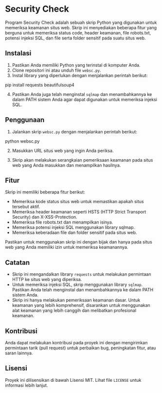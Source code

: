 # Security Check

Program Security Check adalah sebuah skrip Python yang digunakan untuk memeriksa keamanan situs web. Skrip ini menyediakan beberapa fitur yang berguna untuk memeriksa status code, header keamanan, file robots.txt, potensi injeksi SQL, dan file serta folder sensitif pada suatu situs web.

## Instalasi

1. Pastikan Anda memiliki Python yang terinstal di komputer Anda.
2. Clone repositori ini atau unduh file `websc.py`.
3. Instal library yang diperlukan dengan menjalankan perintah berikut:

pip install requests beautifulsoup4


4. Pastikan Anda juga telah menginstal `sqlmap` dan menambahkannya ke dalam PATH sistem Anda agar dapat digunakan untuk memeriksa injeksi SQL.

## Penggunaan

1. Jalankan skrip `websc.py` dengan menjalankan perintah berikut:

python websc.py


2. Masukkan URL situs web yang ingin Anda periksa.

3. Skrip akan melakukan serangkaian pemeriksaan keamanan pada situs web yang Anda masukkan dan menampilkan hasilnya.

## Fitur

Skrip ini memiliki beberapa fitur berikut:

- Memeriksa kode status situs web untuk memastikan apakah situs tersebut aktif.
- Memeriksa header keamanan seperti HSTS (HTTP Strict Transport Security) dan X-XSS-Protection.
- Memeriksa file robots.txt dan menampilkan isinya.
- Memeriksa potensi injeksi SQL menggunakan library sqlmap.
- Memeriksa keberadaan file dan folder sensitif pada situs web.

Pastikan untuk menggunakan skrip ini dengan bijak dan hanya pada situs web yang Anda memiliki izin untuk memeriksa keamanannya.

## Catatan

- Skrip ini mengandalkan library `requests` untuk melakukan permintaan HTTP ke situs web yang diperiksa.
- Untuk memeriksa injeksi SQL, skrip menggunakan library `sqlmap`. Pastikan Anda telah menginstal dan menambahkannya ke dalam PATH sistem Anda.
- Skrip ini hanya melakukan pemeriksaan keamanan dasar. Untuk keamanan yang lebih komprehensif, disarankan untuk menggunakan alat keamanan yang lebih canggih dan melibatkan profesional keamanan.

## Kontribusi

Anda dapat melakukan kontribusi pada proyek ini dengan mengirimkan permintaan tarik (pull request) untuk perbaikan bug, peningkatan fitur, atau saran lainnya.

## Lisensi

Proyek ini dilisensikan di bawah Lisensi MIT. Lihat file `LICENSE` untuk informasi lebih lanjut.





